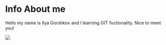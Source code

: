 # Info About me

Hello my name is Ilya Gorshkov and I learning GIT fuctionality. Nice to meet you!

![](https://abyangel.ru/wp-content/uploads/2020/09/20180224_1086831092.jpg)